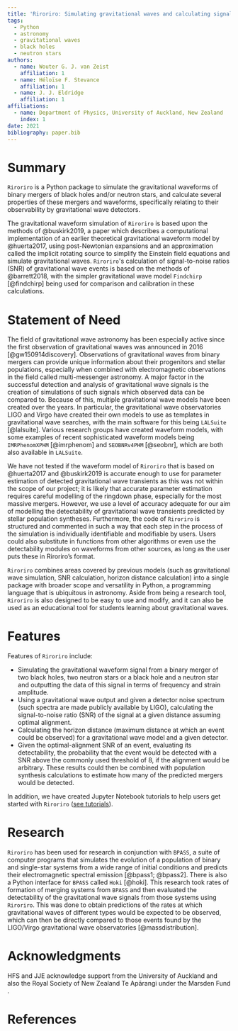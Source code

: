 ```yaml
---
title: 'Riroriro: Simulating gravitational waves and calculating signal-to-noise ratios in Python'
tags:
  - Python
  - astronomy
  - gravitational waves
  - black holes
  - neutron stars
authors:
  - name: Wouter G. J. van Zeist
    affiliation: 1
  - name: Héloïse F. Stevance
    affiliation: 1
  - name: J. J. Eldridge
    affiliation: 1
affiliations:
  - name: Department of Physics, University of Auckland, New Zealand
    index: 1
date: 2021
bibliography: paper.bib
---
```


# Summary

`Riroriro` is a Python package to simulate the gravitational waveforms of binary mergers of black holes and/or neutron stars, and calculate several properties of these mergers and waveforms, specifically relating to their observability by gravitational wave detectors.

The gravitational waveform simulation of `Riroriro` is based upon the methods of @buskirk2019, a paper which describes a computational implementation of an earlier theoretical gravitational waveform model by @huerta2017, using post-Newtonian expansions and an approximation called the implicit rotating source to simplify the Einstein field equations and simulate gravitational waves. `Riroriro`'s calculation of signal-to-noise ratios (SNR) of gravitational wave events is based on the methods of @barrett2018, with the simpler gravitational wave model `Findchirp` [@findchirp] being used for comparison and calibration in these calculations.

# Statement of Need

The field of gravitational wave astronomy has been especially active since the first observation of gravitational waves was announced in 2016 [@gw150914discovery]. Observations of gravitational waves from binary mergers can provide unique information about their progenitors and stellar populations, especially when combined with electromagnetic observations in the field called multi-messenger astronomy. A major factor in the successful detection and analysis of gravitational wave signals is the creation of simulations of such signals which observed data can be compared to. Because of this, multiple gravitational wave models have been created over the years. In particular, the gravitational wave observatories LIGO and Virgo have created their own models to use as templates in gravitational wave searches, with the main software for this being `LALSuite` [@lalsuite]. Various research groups have created waveform models, with some examples of recent sophisticated waveform models being `IMRPhenomXPHM` [@imrphenom] and `SEOBNRv4PHM` [@seobnr], which are both also available in `LALSuite`.

We have not tested if the waveform model of `Riroriro` that is based on @huerta2017 and @buskirk2019 is accurate enough to use for parameter estimation of detected gravitational wave transients as this was not within the scope of our project; it is likely that accurate parameter estimation requires careful modelling of the ringdown phase, especially for the most massive mergers. However, we use a level of accuracy adequate for our aim of modelling the detectability of gravitational wave transients predicted by stellar population syntheses. Furthermore, the code of `Riroriro` is structured and commented in such a way that each step in the process of the simulation is individually identifiable and modifiable by users. Users could also substitute in functions from other algorithms or even use the detectability modules on waveforms from other sources, as long as the user puts these in Riroriro’s format.

`Riroriro` combines areas covered by previous models (such as gravitational wave simulation, SNR calculation, horizon distance calculation) into a single package with broader scope and versatility in Python, a programming language that is ubiquitous in astronomy. Aside from being a research tool, `Riroriro` is also designed to be easy to use and modify, and it can also be used as an educational tool for students learning about gravitational waves.

# Features

Features of `Riroriro` include:

- Simulating the gravitational waveform signal from a binary merger of two black holes, two neutron stars or a black hole and a neutron star and outputting the data of this signal in terms of frequency and strain amplitude.
- Using a gravitational wave output and given a detector noise spectrum (such spectra are made publicly available by LIGO), calculating the signal-to-noise ratio (SNR) of the signal at a given distance assuming optimal alignment.
- Calculating the horizon distance (maximum distance at which an event could be observed) for a gravitational wave model and a given detector.
- Given the optimal-alignment SNR of an event, evaluating its detectability, the probability that the event would be detected with a SNR above the commonly used threshold of 8, if the alignment would be arbitrary. These results could then be combined with population synthesis calculations to estimate how many of the predicted mergers would be detected.

In addition, we have created Jupyter Notebook tutorials to help users get started with `Riroriro` ([see tutorials](https://github.com/wvanzeist/riroriro_tutorials)).

# Research

`Riroriro` has been used for research in conjunction with `BPASS`, a suite of computer programs that simulates the evolution of a population of binary and single-star systems from a wide range of initial conditions and predicts their electromagnetic spectral emission [@bpass1; @bpass2]. There is also a Python interface for `BPASS` called `Hoki` [@hoki]. This research took rates of formation of merging systems from `BPASS` and then evaluated the detectability of the gravitational wave signals from those systems using `Riroriro`. This was done to obtain predictions of the rates at which gravitational waves of different types would be expected to be observed, which can then be directly compared to those events found by the LIGO/Virgo gravitational wave observatories [@massdistribution].

# Acknowledgments

HFS and JJE acknowledge support from the University of Auckland and also the Royal Society of New Zealand Te Apārangi under the Marsden Fund​.

# References
